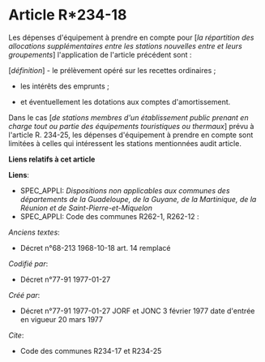 # Article R*234-18

Les dépenses d'équipement à prendre en compte pour [*la répartition des allocations supplémentaires entre les stations
nouvelles entre et leurs groupements*] l'application de l'article précédent sont :

[*définition*]    - le prélèvement opéré sur les recettes ordinaires ; 

- les intérêts des emprunts ; 

- et éventuellement les dotations aux comptes d'amortissement. 

Dans le cas [*de stations membres d'un établissement public prenant en charge tout ou partie des équipements touristiques ou
thermaux*] prévu à l'article R. 234-25, les dépenses d'équipement à prendre en compte sont limitées à celles qui intéressent
les stations mentionnées audit article.

**Liens relatifs à cet article**

**Liens**:

  - SPEC_APPLI: *Dispositions non applicables aux communes des départements de la Guadeloupe, de la Guyane, de la Martinique, de la Réunion et de Saint-Pierre-et-Miquelon*
  - SPEC_APPLI: Code des communes R262-1, R262-12 :

_Anciens textes_:

  - Décret n°68-213 1968-10-18 art. 14 remplacé

_Codifié par_:

  - Décret n°77-91 1977-01-27

_Créé par_:

  - Décret n°77-91 1977-01-27 JORF et JONC 3 février 1977 date d'entrée en vigueur 20 mars 1977

_Cite_:

  - Code des communes R234-17 et R234-25

